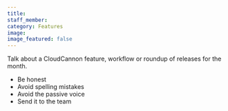 ```yaml
---
title:
staff_member:
category: Features
image:
image_featured: false
---
```


Talk about a CloudCannon feature, workflow or roundup of releases for the month.


- Be honest
- Avoid spelling mistakes
- Avoid the passive voice
- Send it to the team
